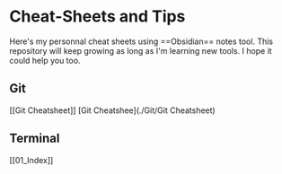 # Cheat-Sheets and Tips

Here's my personnal cheat sheets using ==Obsidian== notes tool.
This repository will keep growing as long as I'm learning new tools.
I hope it could help you too. 

## Git
[[Git Cheatsheet]]
[Git Cheatshee](./Git/Git Cheatsheet)


## Terminal 
[[01_Index]]
